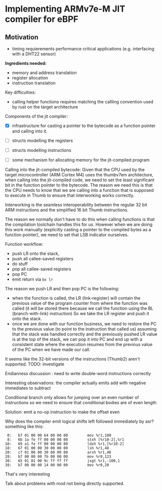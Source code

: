# Implementing ARMv7e-M JIT compiler for eBPF

## Motivation
- timing requierements performance critical applications (e.g. interfacing with a DHT22 sensor)

**Ingredients needed:**
- memory and address translation
- register allocation
- instruction translation

Key difficulties:
- calling helper functions requires matching the callling convention used
  by rust on the target architecture


Components of the jit compiler:

- [x] infrastructure for casting a pointer to the bytecode as a function pointer
      and calling into it.
- [ ] structs modelling the registers
- [ ] structs modelling instructions
- [ ] some mechanism for allocating memory for the jit-compiled program


Calling into the jit-compiled bytecode:
Given that the CPU used by the target microcontroller (ARM Cortex M4) uses
the thumbv7em architecture, when calling into the jit-compiled code, we need
to set the least significant bit in the function pointer to the bytecode.
The reason we need this is that the CPU needs to know that we are calling into
a function that is supposed to execute in Thumb to ensure that interworking
works correctly.

Interworking is the seamless interoperability between the regular 32 bit ARM
instructions and the simplified 16 bit Thumb instructions.

The reason we normally don't have to do this when calling functions is that the
compilation toolchain handles this for us. However when we are doing this work
manually (explicitly casting a pointer to the compiled bytes as a function pointer),
we need to set that LSB indicator ourselves.

Function workflow:
- push LR onto the stack,
- push all callee-saved registers
- do stuff
- pop all callee-saved registers
- pop PC
- emit return via `bx lr`

The reason we push LR and then pop PC is the following:
- when the function is called, the LR (link-register) will contain the previous
  value of the program counter from where the function was called (it will be
  stored there because we call the function using the BL (branch-with-link) instruction)
  So we take the LR register and push it onto the stack.
- once we are done with our function business, we need to restore the PC to the
  previous value (to point to the instruction that called us) assuming that the
  stack was handled correctly and the previously pushed LR value is at the top
  of the stack, we can pop it into PC and end up with a consistent state where
  the execution resumes from the previous value of the PC when we have made our call.

It seems like the 32-bit versions of the instructions (Thumb2) aren't supported.
TODO: investigate


Endianness discussion
: need to write double-word instructions correctly

Interesting observations:
the compiler actually emits add with negative immediates to subtract

Conditional branch only allows for jumping over an even number of instructions
so we need to ensure that conditional bodies are of even length

Solution: emit a no-op instruction to make the offset even

Why does the compiler emit logical shifts left followed immediately by asr?
something like this:
```
 0:   b7 01 00 00 64 00 00 00         mov %r1,100
 8:   6b 1a fe ff 00 00 00 00         stxh [%r10-2],%r1
10:   69 a1 fe ff 00 00 00 00         ldxh %r1,[%r10-2]
18:   67 01 00 00 30 00 00 00         lsh %r1,48
20:   c7 01 00 00 30 00 00 00         arsh %r1,48
28:   b7 00 00 00 7b 00 00 00         mov %r0,123
30:   65 01 01 00 9c ff ff ff         jsgt %r1,-100,1
38:   b7 00 00 00 14 00 00 00         mov %r0,20
```
That's very interesting

Talk about problems with mod not being directly supported.

